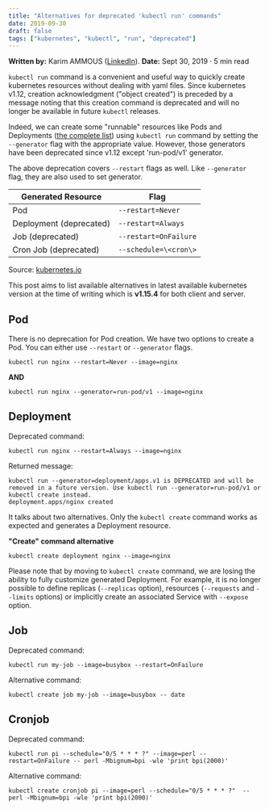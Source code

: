 ```yaml
---
title: "Alternatives for deprecated 'kubectl run' commands"
date: 2019-09-30
draft: false
tags: ["kubernetes", "kubectl", "run", "deprecated"] 
---
```

**Written by:** Karim AMMOUS ([LinkedIn](https://www.linkedin.com/in/karim-ammous)). 
**Date:** Sept 30, 2019 · 5 min read

`kubectl run` command is a convenient and useful way to quickly create kubernetes resources without dealing with yaml files. Since kubernetes v1.12, creation acknowledgment ("object created") is preceded by a message noting that this creation command is deprecated and will no longer be available in future `kubectl` releases.

Indeed, we can create some "runnable" resources like Pods and Deployments ([the complete list](https://kubernetes.io/docs/reference/kubectl/conventions/#generators)) using `kubectl run` command by setting the `--generator` flag with the appropriate value. However, those generators have been deprecated since v1.12 except 'run-pod/v1' generator.

The above deprecation covers `--restart` flags as well. Like `--generator` flag, they are also used to set generator.

| Generated Resource        | Flag |
| ------                    | ----------- |
| Pod                       | `--restart=Never` |
| Deployment (deprecated)   | `--restart=Always` |
| Job (deprecated)          | `--restart=OnFailure` |
| Cron Job (deprecated)     | `--schedule=\<cron\>`   |



Source: [kubernetes.io](https://kubernetes.io/docs/reference/kubectl/conventions/#generators)

This post aims to list available alternatives in latest available kubernetes version at the time of writing which is **v1.15.4** for both client and server.

## Pod

There is no deprecation for Pod creation. We have two options to create a Pod. You can either use `--restart` or `--generator` flags.

``` 
kubectl run nginx --restart=Never --image=nginx 
```

**AND**

```
kubectl run nginx --generator=run-pod/v1 --image=nginx
```

## Deployment

Deprecated command:

```
kubectl run nginx --restart=Always --image=nginx
```
Returned message:

```
kubectl run --generator=deployment/apps.v1 is DEPRECATED and will be removed in a future version. Use kubectl run --generator=run-pod/v1 or kubectl create instead.
deployment.apps/nginx created
```

It talks about two alternatives. Only the `kubectl create` command works as expected and generates a Deployment resource.

**"Create" command alternative**

```
kubectl create deployment nginx --image=nginx 
```
Please note that by moving to `kubectl create` command, we are losing the ability to fully customize generated Deployment. For example, it is no longer possible to define replicas (`--replicas` option), resources (`--requests` and `--limits` options) or implicitly create an associated Service with `--expose` option.

## Job
Deprecated command:

```
kubectl run my-job --image=busybox --restart=OnFailure
```

Alternative command:

```
kubectl create job my-job --image=busybox -- date
```

## Cronjob
Deprecated command:
```
kubectl run pi --schedule="0/5 * * * ?" --image=perl --restart=OnFailure -- perl -Mbignum=bpi -wle 'print bpi(2000)'
```
Alternative command:

```
kubectl create cronjob pi --image=perl --schedule="0/5 * * * ?"  -- perl -Mbignum=bpi -wle 'print bpi(2000)'
```
